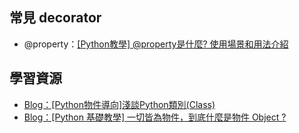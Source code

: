 ## 常見 decorator
* @property：[[Python教學] @property是什麼? 使用場景和用法介紹](https://www.maxlist.xyz/2019/12/25/python-property/)

## 學習資源
* [Blog：[Python物件導向]淺談Python類別(Class)](https://www.learncodewithmike.com/2020/01/python-class.html)
* [Blog：[Python 基礎教學] 一切皆為物件，到底什麼是物件 Object ?](https://www.maxlist.xyz/2021/01/11/python-object/)
